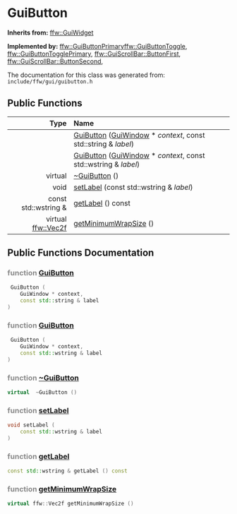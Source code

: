 GuiButton
===================================


**Inherits from:** [ffw::GuiWidget](ffw_GuiWidget.html)

**Implemented by:** [ffw::GuiButtonPrimary](ffw_GuiButtonPrimary.html)[ffw::GuiButtonToggle](ffw_GuiButtonToggle.html), [ffw::GuiButtonTogglePrimary](ffw_GuiButtonTogglePrimary.html), [ffw::GuiScrollBar::ButtonFirst](ffw_GuiScrollBar_ButtonFirst.html), [ffw::GuiScrollBar::ButtonSecond](ffw_GuiScrollBar_ButtonSecond.html), 

The documentation for this class was generated from: `include/ffw/gui/guibutton.h`



## Public Functions

| Type | Name |
| -------: | :------- |
|   | [GuiButton](#c3dd01da) ([GuiWindow](ffw_GuiWindow.html) * _context_, const std::string & _label_)  |
|   | [GuiButton](#721de8cc) ([GuiWindow](ffw_GuiWindow.html) * _context_, const std::wstring & _label_)  |
|  virtual  | [~GuiButton](#9609e427) ()  |
|  void | [setLabel](#1e40bfd6) (const std::wstring & _label_)  |
|  const std::wstring & | [getLabel](#5ece1537) () const  |
|  virtual [ffw::Vec2f](ffw.html#fcfaa6c5) | [getMinimumWrapSize](#5aef96c3) ()  |


## Public Functions Documentation

### <span style="opacity:0.5;">function</span> <a id="c3dd01da" href="#c3dd01da">GuiButton</a>

```cpp
 GuiButton (
    GuiWindow * context,
    const std::string & label
) 
```



### <span style="opacity:0.5;">function</span> <a id="721de8cc" href="#721de8cc">GuiButton</a>

```cpp
 GuiButton (
    GuiWindow * context,
    const std::wstring & label
) 
```



### <span style="opacity:0.5;">function</span> <a id="9609e427" href="#9609e427">~GuiButton</a>

```cpp
virtual  ~GuiButton () 
```



### <span style="opacity:0.5;">function</span> <a id="1e40bfd6" href="#1e40bfd6">setLabel</a>

```cpp
void setLabel (
    const std::wstring & label
) 
```



### <span style="opacity:0.5;">function</span> <a id="5ece1537" href="#5ece1537">getLabel</a>

```cpp
const std::wstring & getLabel () const 
```



### <span style="opacity:0.5;">function</span> <a id="5aef96c3" href="#5aef96c3">getMinimumWrapSize</a>

```cpp
virtual ffw::Vec2f getMinimumWrapSize () 
```






